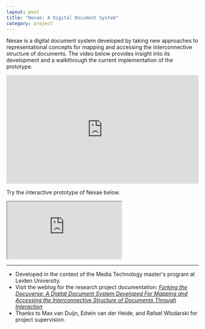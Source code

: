 ```yaml
---
layout: post
title: "Nexae: A Digital Document System"
category: project
---
```


Nexae is a digital document system developed by taking new approaches to representational concepts for mapping and accessing the interconnective structure of documents. The video below provides insight into its development and a walkthrough the current implementation of the prototype.

<div class="text-above-text-below"><div style="padding:56.25% 0 0 0;position:relative;"><iframe src="https://player.vimeo.com/video/738702946?h=5e37511194&color=a39ef3&title=0&byline=0&portrait=0" style="position:absolute;top:0;left:0;width:100%;height:100%;" frameborder="0" allow="autoplay; fullscreen; picture-in-picture" allowfullscreen></iframe></div><script src="https://player.vimeo.com/api/player.js"></script></div>

Try the interactive prototype of Nexae below.

<div class="text-above-footnotes-below"><div class="iframe-container"><iframe class="responsive-iframe" src="https://framer.com/embed/Nexae--gzY8p0yS8BcdiWvYFmIC/F_MbbVHe7?highlights=0" allowfullscreen></iframe></div></div>

---

<ul class=credits>
  <li>Developed in the context of the Media Technology master's program at Leiden University.</li>
  <li>Visit the weblog for the research project documentation: <a href="https://rebeccarui.online/forking_the_docuverse_weblog/"><i>Forking the Docuverse: A Digital Document System Developed For Mapping and Accessing the Interconnective Structure of Documents Through Interaction</i></a></li>
  <li>Thanks to Max van Duijn, Edwin van der Heide, and Rafael Wlodarski for project supervision.</li>
</ul>
